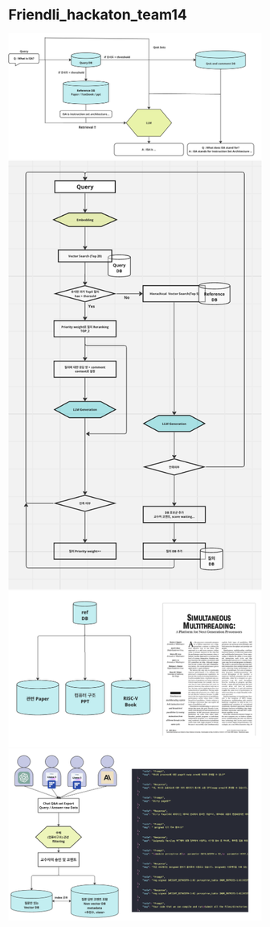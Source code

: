 # Friendli_hackaton_team14

![frame1](./frame1.png)
![frame2](./frame2.png)
![frame3](./frame3.png)
![frame4](./frame4.png)
